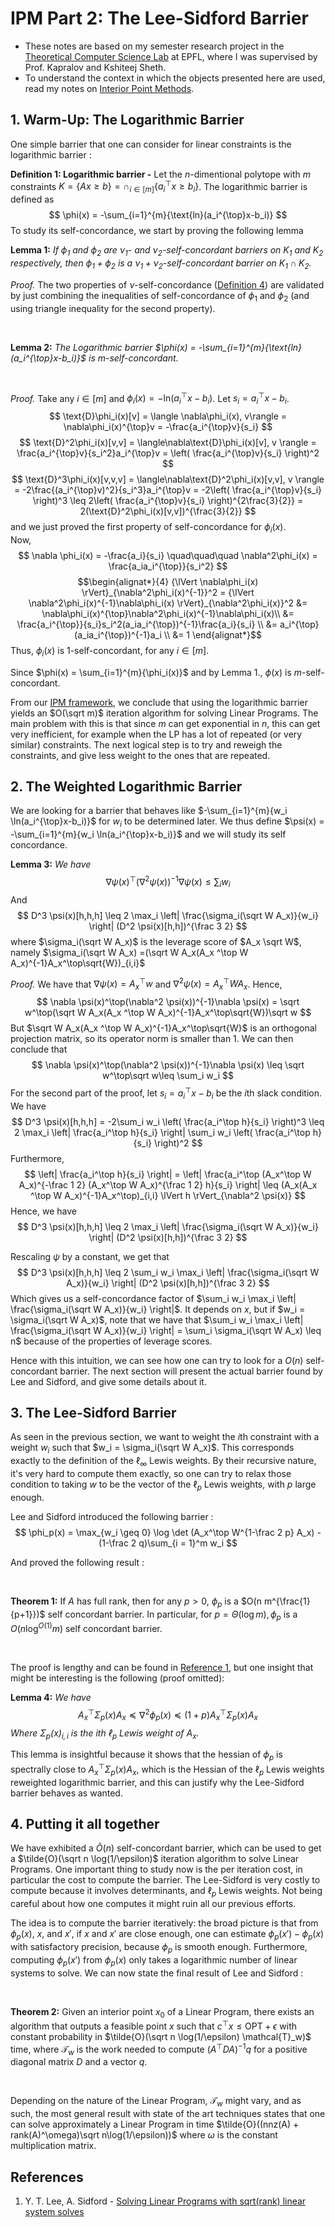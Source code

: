 # IPM Part 2: The Lee-Sidford Barrier

* These notes are based on my semester research project in the [Theoretical Computer Science Lab](https://theory.epfl.ch/) at EPFL, where I was supervised by Prof. Kapralov and Kshiteej Sheth.
* To understand the context in which the objects presented here are used, read my notes on [Interior Point Methods](../IPM/ipm.md).

## 1. Warm-Up: The Logarithmic Barrier

One simple barrier that one can consider for linear constraints is the logarithmic barrier :

**Definition 1: Logarithmic barrier -** Let the $n$-dimentional polytope with $m$ constraints $K = \{Ax \geq b\} = \cap_{i\in [m]}\{a_i^{\top}x \geq b_i\}$. The logarithmic barrier is defined as
$$
\phi(x) = -\sum_{i=1}^{m}{\text{ln}(a_i^{\top}x-b_i)}
$$
To study its self-concordance, we start by proving the following lemma  

**Lemma 1:** *If $\phi_1$ and $\phi_2$ are $\nu_1$- and $\nu_2$-self-concordant barriers on $K_1$ and $K_2$ respectively, then $\phi_1+\phi_2$ is a $\nu_1+\nu_2$-self-concordant barrier on $K_1 \cap K_2$.*  

*Proof.* The two properties of $\nu$-self-concordance ([Definition 4](../IPM/ipm.md)) are validated by just combining the inequalities of self-concordance of $\phi_1$ and $\phi_2$ (and using triangle inequality for the second property).  

<br/>

**Lemma 2:** *The Logarithmic barrier $\phi(x) = -\sum_{i=1}^{m}{\text{ln}(a_i^{\top}x-b_i)}$ is $m$-self-concordant.*  

<br/>

*Proof.* Take any $i\in [m]$ and $\phi_i(x) = -\text{ln}(a_i^{\top}x - b_i)$. Let $s_i = a_i^{\top}x - b_i$.
$$
\text{D}\phi_i(x)[v] = \langle \nabla\phi_i(x), v\rangle = \nabla\phi_i(x)^{\top}v = -\frac{a_i^{\top}v}{s_i}
$$
$$
\text{D}^2\phi_i(x)[v,v] = \langle\nabla\text{D}\phi_i(x)[v], v \rangle = \frac{a_i^{\top}v}{s_i^2}a_i^{\top}v = \left( \frac{a_i^{\top}v}{s_i} \right)^2
$$
$$
\text{D}^3\phi_i(x)[v,v,v] = \langle\nabla\text{D}^2\phi_i(x)[v,v], v \rangle = -2\frac{(a_i^{\top}v)^2}{s_i^3}a_i^{\top}v = -2\left( \frac{a_i^{\top}v}{s_i} \right)^3 \leq 2\left( \frac{a_i^{\top}v}{s_i} \right)^{2\frac{3}{2}} = 2(\text{D}^2\phi_i(x)[v,v])^{\frac{3}{2}}
$$
and we just proved the first property of self-concordance for $\phi_i(x)$.  
Now,
$$
\nabla \phi_i(x) = -\frac{a_i}{s_i} \quad\quad\quad \nabla^2\phi_i(x) = \frac{a_ia_i^{\top}}{s_i^2}
$$
$$\begin{alignat*}{4}
    {\lVert \nabla\phi_i(x) \rVert}_{\nabla^2\phi_i(x)^{-1}}^2 = {\lVert \nabla^2\phi_i(x)^{-1}\nabla\phi_i(x) \rVert}_{\nabla^2\phi_i(x)}^2 &= \nabla\phi_i(x)^{\top}\nabla^2\phi_i(x)^{-1}\nabla\phi_i(x)\\
    &= \frac{a_i^{\top}}{s_i}s_i^2(a_ia_i^{\top})^{-1}\frac{a_i}{s_i} \\
    &= a_i^{\top}(a_ia_i^{\top})^{-1}a_i \\
    &= 1
\end{alignat*}$$
Thus, $\phi_i(x)$ is 1-self-concordant, for any $i\in [m]$.  

Since $\phi(x) = \sum_{i=1}^{m}{\phi_i(x)}$ and by Lemma 1., $\phi(x)$ is $m$-self-concordant.  

From our [IPM framework](../IPM/ipm.md), we conclude that using the logarithmic barrier yields an $O(\sqrt m)$ iteration algorithm for solving Linear Programs. The main problem with this is that since $m$ can get exponential in $n$, this can get very inefficient, for example when the LP has a lot of repeated (or very similar) constraints. The next logical step is to try and reweigh the constraints, and give less weight to the ones that are repeated.

## 2. The Weighted Logarithmic Barrier

We are looking for a barrier that behaves like $-\sum_{i=1}^{m}{w_i \ln(a_i^{\top}x-b_i)}$ for $w_i$ to be determined later. We thus define $\psi(x) = -\sum_{i=1}^{m}{w_i \ln(a_i^{\top}x-b_i)}$ and we will study its self concordance.

**Lemma 3:** *We have* 
$$
\nabla \psi(x)^\top(\nabla^2 \psi(x))^{-1}\nabla \psi(x) \leq \sum_i w_i
$$
And
$$
D^3 \psi(x)[h,h,h] \leq 2 \max_i \left| \frac{\sigma_i(\sqrt W A_x)}{w_i} \right| (D^2 \psi(x)[h,h])^{\frac 3 2}
$$
where $\sigma_i(\sqrt W A_x)$ is the leverage score of $A_x \sqrt W$, namely $\sigma_i(\sqrt W A_x) =(\sqrt W A_x(A_x ^\top W A_x)^{-1}A_x^\top\sqrt{W})_{i,i}$  

*Proof.* We have that $\nabla \psi(x) = A_x^\top w$ and $\nabla^2 \psi(x) = A_x^\top W A_x$. Hence, 
$$
\nabla \psi(x)^\top(\nabla^2 \psi(x))^{-1}\nabla \psi(x) = \sqrt w^\top(\sqrt W A_x(A_x ^\top W A_x)^{-1}A_x^\top\sqrt{W})\sqrt w
$$
But $\sqrt W A_x(A_x ^\top W A_x)^{-1}A_x^\top\sqrt{W}$ is an orthogonal projection matrix, so its operator norm is smaller than $1$. We can then conclude that 
$$
\nabla \psi(x)^\top(\nabla^2 \psi(x))^{-1}\nabla \psi(x) \leq \sqrt w^\top\sqrt w\leq \sum_i w_i
$$
For the second part of the proof, let $s_i = a_i^\top x - b_i$ be the $i$th slack condition. We have 
$$
D^3 \psi(x)[h,h,h] = -2\sum_i w_i \left( \frac{a_i^\top h}{s_i} \right)^3 \leq 2 \max_i \left| \frac{a_i^\top h}{s_i} \right| \sum_i w_i \left( \frac{a_i^\top h}{s_i} \right)^2
$$
Furthermore, 
$$
\left| \frac{a_i^\top h}{s_i} \right|  = \left| \frac{a_i^\top (A_x^\top W A_x)^{-\frac 1 2} (A_x^\top W A_x)^{\frac 1 2} h}{s_i} \right| \leq (A_x(A_x ^\top W A_x)^{-1}A_x^\top)_{i,i} \lVert h \rVert_{\nabla^2 \psi(x)}
$$
Hence, we have 
$$
D^3 \psi(x)[h,h,h] \leq 2 \max_i \left| \frac{\sigma_i(\sqrt W A_x)}{w_i} \right| (D^2 \psi(x)[h,h])^{\frac 3 2}
$$

Rescaling $\psi$ by a constant, we get that 
$$
D^3 \psi(x)[h,h,h] \leq 2 \sum_i w_i \max_i \left| \frac{\sigma_i(\sqrt W A_x)}{w_i} \right| (D^2 \psi(x)[h,h])^{\frac 3 2}
$$
Which gives us a self-concordance factor of $\sum_i w_i \max_i \left| \frac{\sigma_i(\sqrt W A_x)}{w_i} \right|$. It depends on $x$, but if $w_i = \sigma_i(\sqrt W A_x)$, note that we have that  $\sum_i w_i \max_i \left| \frac{\sigma_i(\sqrt W A_x)}{w_i} \right| = \sum_i \sigma_i(\sqrt W A_x) \leq n$ because of the properties of leverage scores.  

Hence with this intuition, we can see how one can try to look for a $O(n)$ self-concordant barrier. The next section will present the actual barrier found by Lee and Sidford, and give some details about it.

## 3. The Lee-Sidford Barrier

As seen in the previous section, we want to weight the $i$th constraint with a weight $w_i$ such that $w_i = \sigma_i(\sqrt W A_x)$. This corresponds exactly to the definition of the $\ell_\infty$ Lewis weights. By their recursive nature, it's very hard to compute them exactly, so one can try to relax those condition to taking $w$ to be the vector of the $\ell_p$ Lewis weights, with $p$ large enough.  

Lee and Sidford introduced the following barrier : 
$$
\phi_p(x) = \max_{w_i \geq 0} \log \det (A_x^\top W^{1-\frac 2 p} A_x) - (1-\frac 2 q)\sum_{i = 1}^m w_i
$$

And proved the following result : 

<br/>

**Theorem 1:** If $A$ has full rank, then for any $p>0$, $\phi_p$ is a $O(n m^{\frac{1}{p+1}})$ self concordant barrier. In particular, for $p = \Theta(\log m), \phi_p$ is a $O(n \log^{O(1)} m)$ self concordant barrier.  

<br/>

The proof is lengthy and can be found in [Reference 1](#references), but one insight that might be interesting is the following (proof omitted):

**Lemma 4:** *We have*
$$
A_x^\top \Sigma_p(x) A_x \preceq \nabla^2 \phi_p(x) \preceq (1+p)A_x^\top \Sigma_p(x) A_x
$$
*Where $\Sigma_p(x)_{i,i}$ is the $i$th $\ell_p$ Lewis weight of $A_x$.*  

This lemma is insightful because it shows that the hessian of $\phi_p$ is spectrally close to $A_x^\top \Sigma_p(x) A_x$, which is the Hessian of the $\ell_p$ Lewis weights reweighted logarithmic barrier, and this can justify why the Lee-Sidford barrier behaves as wanted.

## 4. Putting it all together

We have exhibited a $\tilde{O}(n)$ self-concordant barrier, which can be used to get a $\tilde{O}(\sqrt n \log(1/\epsilon)$ iteration algorithm to solve Linear Programs. One important thing to study now is the per iteration cost, in particular the cost to compute the barrier. The Lee-Sidford is very costly to compute because it involves determinants, and $\ell_p$ Lewis weights. Not being careful about how one computes it might ruin all our previous efforts.  

The idea is to compute the barrier iteratively: the broad picture is that from $\phi_p(x)$, $x$, and $x'$, if $x$ and $x'$ are close enough, one can estimate  $\phi_p(x') - \phi_p(x)$ with satisfactory precision, because $\phi_p$ is smooth enough. Furthermore, computing $\phi_p(x')$ from $\phi_p(x)$ only takes a logarithmic number of linear systems to solve. We can now state the final result of Lee and Sidford :

<br/>

**Theorem 2:** Given an interior point $x_0$ of a Linear Program, there exists an algorithm that outputs a feasible point $x$ such that $c^\top x \leq \text{OPT} + \epsilon$ with constant probability in $\tilde{O}(\sqrt n \log(1/\epsilon) \mathcal{T}_w)$ time, where $\mathcal{T}_w$ is the work needed to compute $(A^\top D A)^{-1}q$ for a positive diagonal matrix $D$ and a vector $q$.  

<br/>

Depending on the nature of the Linear Program, $\mathcal{T}_w$ might vary, and as such, the most general result with state of the art techniques states that one can solve approximately a Linear Program in time $\tilde{O}((nnz(A) + rank(A)^\omega)\sqrt n\log(1/\epsilon))$ where $\omega$ is the constant multiplication matrix.

## References

1. Y. T. Lee, A. Sidford - [Solving Linear Programs with sqrt(rank) linear system solves](https://arxiv.org/abs/1910.08033)